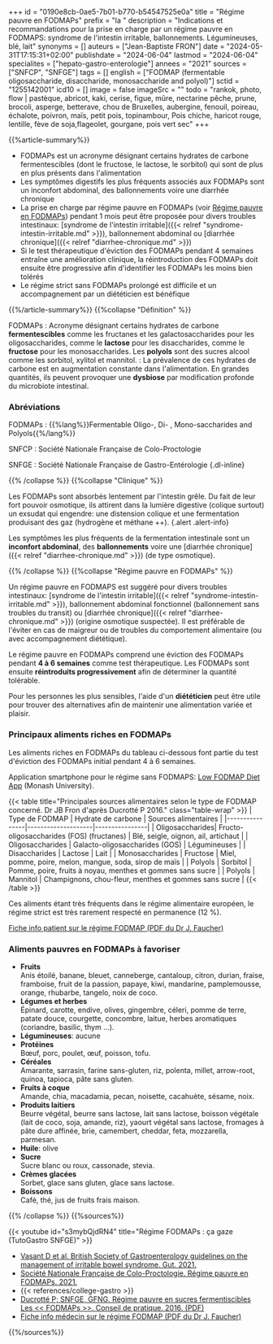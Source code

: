 +++
id = "0190e8cb-0ae5-7b01-b770-b54547525e0a"
title = "Régime pauvre en FODMAPs"
prefix = "la "
description = "Indications et recommandations pour la prise en charge par un régime pauvre en FODMAPS: syndrome de l'intestin irritable, ballonnements. Légumineuses, blé, lait"
synonyms = []
auteurs = ["Jean-Baptiste FRON"]
date = "2024-05-31T17:15:31+02:00"
publishdate = "2024-06-04"
lastmod = "2024-06-04"
specialites = ["hepato-gastro-enterologie"]
annees = "2021"
sources = ["SNFCP", "SNFGE"]
tags = []
english = ["FODMAP (fermentable oligosaccharide, disaccharide, monosaccharide and polyol)"]
sctid = "1255142001"
icd10 = []
image = false
imageSrc = ""
todo = "rankok, photo, flow | pastèque, abricot, kaki, cerise, figue, mûre, nectarine pêche, prune, brocoli, asperge, betterave, chou de Bruxelles, aubergine, fenouil, poireau, échalote, poivron, maïs, petit pois, topinambour, Pois chiche, haricot rouge, lentille, fève de soja,flageolet, gourgane, pois vert sec"
+++

{{%article-summary%}}

- FODMAPs est un acronyme désignant certains hydrates de carbone fermentescibles (dont le fructose, le lactose, le sorbitol) qui sont de plus en plus présents dans l'alimentation
- Les symptômes digestifs les plus fréquents associés aux FODMAPs sont un inconfort abdominal, des ballonnements voire une diarrhée chronique
- La prise en charge par régime pauvre en FODMAPs (voir [Régime pauvre en FODMAPs](#régime-pauvre-en-fodmaps)) pendant 1 mois peut être proposée pour divers troubles intestinaux: [syndrome de l'intestin irritable]({{< relref "syndrome-intestin-irritable.md" >}}), ballonnement abdominal ou [diarrhée chronique]({{< relref "diarrhee-chronique.md" >}})
- Si le test thérapeutique d'éviction des FODMAPs pendant 4 semaines entraîne une amélioration clinique, la réintroduction des FODMAPs doit ensuite être progressive afin d'identifier les FODMAPs les moins bien tolérés
- Le régime strict sans FODMAPs prolongé est difficile et un accompagnement par un diététicien est bénéfique

{{%/article-summary%}}
{{%collapse "Définition" %}}

FODMAPs
: Acronyme désignant certains hydrates de carbone **fermentescibles** comme les fructanes et les galactosaccharides pour les oligosaccharides, comme le **lactose** pour les disaccharides, comme le **fructose** pour les monosaccharides. Les **polyols** sont des sucres alcool comme les sorbitol, xylitol et mannitol.
: La prévalence de ces hydrates de carbone est en augmentation constante dans l'alimentation. En grandes quantités, ils peuvent provoquer une **dysbiose** par modification profonde du microbiote intestinal.

### Abréviations

FODMAPs
: {{%lang%}}Fermentable Oligo-, Di- , Mono-saccharides and Polyols{{%/lang%}}

SNFCP
: Société Nationale Française de Colo-Proctologie

SNFGE
: Société Nationale Française de Gastro-Entérologie
{.dl-inline}

{{% /collapse %}}
{{%collapse "Clinique" %}}

Les FODMAPs sont absorbés lentement par l'intestin grêle. Du fait de leur fort pouvoir osmotique, ils attirent dans la lumière digestive (colique surtout) un exsudat qui engendre: une distension colique et une fermentation produisant des gaz (hydrogène et méthane ++).
{.alert .alert-info}

Les symptômes les plus fréquents de la fermentation intestinale sont un **inconfort abdominal**, des **ballonnements** voire une [diarrhée chronique]({{< relref "diarrhee-chronique.md" >}}) (de type osmotique).

{{% /collapse %}}
{{%collapse "Régime pauvre en FODMAPs" %}}

Un régime pauvre en FODMAPS est suggéré pour divers troubles intestinaux: [syndrome de l'intestin irritable]({{< relref "syndrome-intestin-irritable.md" >}}), ballonnement abdominal fonctionnel (ballonnement sans troubles du transit) ou [diarrhée chronique]({{< relref "diarrhee-chronique.md" >}}) (origine osmotique suspectée). Il est préférable de l'éviter en cas de maigreur ou de troubles du comportement alimentaire (ou avec accompagnement diététique).

Le régime pauvre en FODMAPs comprend une éviction des FODMAPs pendant **4 à 6 semaines** comme test thérapeutique. Les FODMAPs sont ensuite **réintroduits progressivement** afin de déterminer la quantité tolérable.

Pour les personnes les plus sensibles, l'aide d'un **diététicien** peut être utile pour trouver des alternatives afin de maintenir une alimentation variée et plaisir.

### Principaux aliments riches en FODMAPs

Les aliments riches en FODMAPs du tableau ci-dessous font partie du test d'éviction des FODMAPs initial pendant 4 à 6 semaines.

Application smartphone pour le régime sans FODMAPS: [Low FODMAP Diet App](https://www.monashfodmap.com/ibs-central/i-have-ibs/get-the-app/) (Monash University).

{{< table title="Principales sources alimentaires selon le type de FODMAP concerné. Dr JB Fron d'après Ducrotté P 2016." class="table-wrap" >}}
| Type de FODMAP | Hydrate de carbone | Sources alimentaires |
|----------------|--------------------|----------------|
| Oligosaccharides| Fructo-oligosaccharides (FOS) (fructanes) | Blé, seigle, oignon, ail, artichaut |
| Oligosaccharides | Galacto-oligosaccharides (GOS) | Légumineuses |
| Disaccharides | Lactose | Lait |
| Monosaccharides | Fructose | Miel, pomme, poire, melon, mangue, soda, sirop de maïs |
| Polyols | Sorbitol | Pomme, poire, fruits à noyau, menthes et gommes sans sucre |
| Polyols | Mannitol | Champignons, chou-fleur, menthes et gommes sans sucre |
{{< /table >}}

Ces aliments étant très fréquents dans le régime alimentaire européen, le régime strict est très rarement respecté en permanence (12 %).

[Fiche info patient sur le régime FODMAP (PDF du Dr J. Faucher)](/print/fodmap-patient-faucher.pdf)

### Aliments pauvres en FODMAPs à favoriser

- **Fruits**  
  Anis étoilé, banane, bleuet, canneberge, cantaloup, citron, durian, fraise, framboise, fruit de la passion, papaye, kiwi, mandarine, pamplemousse, orange, rhubarbe, tangelo, noix de coco.
- **Légumes et herbes**  
  Épinard, carotte, endive, olives, gingembre, céleri, pomme de terre, patate douce, courgette, concombre, laitue, herbes aromatiques (coriandre, basilic, thym ...).
- **Légumineuses**: aucune
- **Protéines**  
  Bœuf, porc, poulet, œuf, poisson, tofu.
- **Céréales**  
  Amarante, sarrasin, farine sans-gluten, riz, polenta, millet, arrow-root, quinoa, tapioca, pâte sans gluten.
- **Fruits à coque**  
  Amande, chia, macadamia, pecan, noisette, cacahuète, sésame, noix.
- **Produits laitiers**  
  Beurre végétal, beurre sans lactose, lait sans lactose, boisson végétale (lait de coco, soja, amande, riz), yaourt végétal sans lactose, fromages à pâte dure affinée, brie, camembert, cheddar, feta, mozzarella, parmesan.
- **Huile**: olive
- **Sucre**  
  Sucre blanc ou roux, cassonade, stevia.
- **Crèmes glacées**  
  Sorbet, glace sans gluten, glace sans lactose.
- **Boissons**  
  Café, thé, jus de fruits frais maison.

{{% /collapse %}}
{{%sources%}}

{{< youtube id="s3mybQjdRN4" title="Régime FODMAPs : ça gaze (TutoGastro SNFGE)" >}}

- [Vasant D et al. British Society of Gastroenterology guidelines on the management of irritable bowel syndrome. Gut. 2021.](https://gut.bmj.com/content/70/7/1214)
- [Société Nationale Française de Colo-Proctologie. Régime pauvre en FODMAPs. 2021.](https://www.snfcp.org/informations-maladies/generalites/regimes-pauvre-en-fodmaps/)
- {{< references/college-gastro >}}
- [Ducrotté P; SNFGE, GFNG. Régime pauvre en sucres fermentiscibles Les << FODMAPs >>. Conseil de pratique. 2016. (PDF)](https://www.snfge.org/sites/www.snfge.org/files/medias/documents/les_fodmaps.pdf)
- [Fiche info médecin sur le régime FODMAP (PDF du Dr J. Faucher)](/print/fodmap-medecin-faucher.pdf)

{{%/sources%}}
